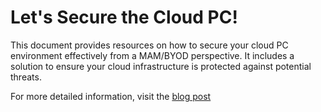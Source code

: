 # Let's Secure the Cloud PC!

This document provides resources on how to secure your cloud PC environment effectively from a MAM/BYOD perspective. It includes a solution to ensure your cloud infrastructure is protected against potential threats.

For more detailed information, visit the [blog post](https://www.intothecloud.eu/p/a697aee6)